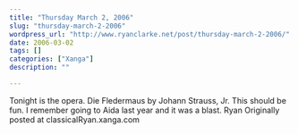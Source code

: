 ```yaml
---
title: "Thursday March 2, 2006"
slug: "thursday-march-2-2006"
wordpress_url: "http://www.ryanclarke.net/post/thursday-march-2-2006/"
date: 2006-03-02
tags: []
categories: ["Xanga"]
description: ""

---
```


Tonight is the opera. Die Fledermaus by Johann Strauss, Jr. This should be fun. I remember going to Aida last year and it was a blast.
Ryan
Originally posted at classicalRyan.xanga.com
